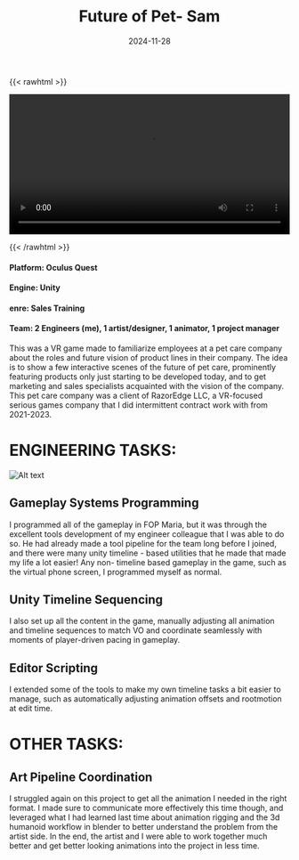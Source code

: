 ﻿---
title: "Future of Pet- Sam"
date: 2024-11-28
draft: false
description: "a description"
tags: ["example", "tag"]
---

{{< rawhtml >}} 

<video width=100% controls autoplay loop>
    <source src="/videos/mp4/Future-of-Pet-Sam-small.mp4" type="video/mp4">
    Your browser does not support the video tag.  
</video>

{{< /rawhtml >}}

#### Platform: Oculus Quest
#### Engine: Unity
#### enre: Sales Training
#### Team: 2 Engineers (me), 1 artist/designer, 1 animator, 1 project manager

This was a VR game made to familiarize employees at a pet care company about the roles and future vision of product lines in their company. The idea is to show a few interactive scenes of the future of pet care, prominently featuring products only just starting to be developed today, and to get marketing and sales specialists acquainted with the vision of the company. This pet care company was a client of RazorEdge LLC, a VR-focused serious games company that I did intermittent contract work with from 2021-2023.


# ENGINEERING TASKS:

![Alt text](/hugoportfoliotest/samstore.PNG)

## Gameplay Systems Programming

I programmed all of the gameplay in FOP Maria, but it was through the excellent tools development of my engineer colleague that I was able to do so. He had already made a tool pipeline for the team long before I joined, and there were many unity timeline - based utilities that he made that made my life a lot easier! Any non- timeline based gameplay in the game, such as the virtual phone screen, I programmed myself as normal.

## Unity Timeline Sequencing

I also set up all the content in the game, manually adjusting all animation and timeline sequences to match VO and coordinate seamlessly with moments of player-driven pacing in gameplay. 

## Editor Scripting

I extended some of the tools to make my own timeline tasks a bit easier to manage, such as automatically adjusting animation offsets and rootmotion at edit time.


# OTHER TASKS:


## Art Pipeline Coordination

I struggled again on this project to get all the animation I needed in the right format. I made sure to communicate more effectively this time though, and leveraged what I had learned last time about animation rigging and the 3d humanoid workflow in blender to better understand the problem from the artist side. In the end, the artist and I were able to work together much better and get better looking animations into the project in less time. 
